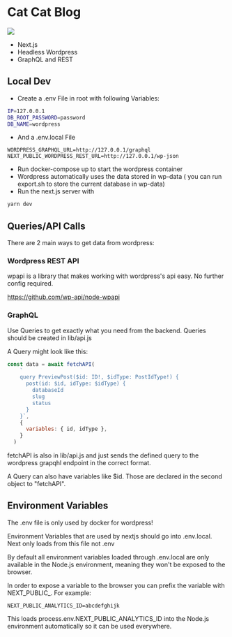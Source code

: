 # Cat Cat Blog
![](https://media.giphy.com/media/CjmvTCZf2U3p09Cn0h/giphy.gif)

- Next.js 
- Headless Wordpress
- GraphQL and REST

## Local Dev

- Create a .env File in root with following Variables:
```bash
IP=127.0.0.1
DB_ROOT_PASSWORD=password
DB_NAME=wordpress
```
- And a .env.local File
```.env
WORDPRESS_GRAPHQL_URL=http://127.0.0.1/graphql
NEXT_PUBLIC_WORDPRESS_REST_URL=http://127.0.0.1/wp-json
```
- Run docker-compose up to start the wordpress container
- Wordpress automatically uses the data stored in wp-data ( you can run export.sh to store the current
database in wp-data)
- Run the next.js server with 
```bash
yarn dev
```

## Queries/API Calls

There are 2 main ways to get data from wordpress:

### Wordpress REST API

wpapi is a library that makes working with wordpress's api easy. No further config required.

https://github.com/wp-api/node-wpapi

### GraphQL

Use Queries to get exactly what you need from the backend.
Queries should be created in lib/api.js

A Query might look like this:
```javascript
const data = await fetchAPI(
    `
    query PreviewPost($id: ID!, $idType: PostIdType!) {
      post(id: $id, idType: $idType) {
        databaseId
        slug
        status
      }
    }`,
    {
      variables: { id, idType },
    }
  )
```
fetchAPI is also in lib/api.js and just sends the defined query to the wordpress grapqhl endpoint in the 
correct format.

A Query can also have variables like $id. Those are declared in the second object to "fetchAPI".

## Environment Variables

The .env file is only used by docker for wordpress!

Environment Variables that are used by nextjs should go into .env.local. Next only loads from this file
not .env

By default all environment variables loaded through .env.local are only available in the Node.js environment, 
meaning they won't be exposed to the browser.

In order to expose a variable to the browser you can prefix the variable with NEXT_PUBLIC_. For example:
```.env
NEXT_PUBLIC_ANALYTICS_ID=abcdefghijk
```

This loads process.env.NEXT_PUBLIC_ANALYTICS_ID into the Node.js environment automatically so it can be used
everywhere.
